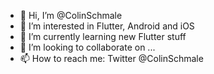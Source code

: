 - 👋 Hi, I’m @ColinSchmale
- 👀 I’m interested in Flutter, Android and iOS
- 🌱 I’m currently learning new Flutter stuff
- 💞️ I’m looking to collaborate on ...
- 📫 How to reach me: Twitter @ColinSchmale

<!---
ColinSchmale/ColinSchmale is a ✨ special ✨ repository because its `README.md` (this file) appears on your GitHub profile.
You can click the Preview link to take a look at your changes.
--->
